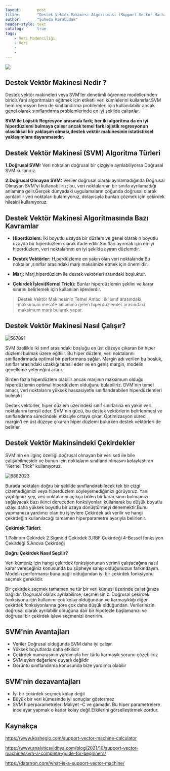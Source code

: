 ```yaml
---
layout:       post
title:        "Destek Vektör Makinesi Algoritması (Support Vector Machine)🤖"
author:       "Şuheda Karabudak"
header-style: text
catalog:      true
tags:
    - Veri Madenciliği
    - Veri
    -
    - 
---
```


![](https://i0.wp.com/jeremykun.com/wp-content/uploads/2017/06/svm_solve_by_hand-e1496076457793.gif?resize=802%2C596&ssl=1)

Destek Vektör Makinesi Nedir ?
--
Destek vektör makineleri veya SVM'ler denetimli öğrenme modellerinden biridir.Yani algoritmaları eğitmek için etiketli veri kümlelerini kullanırlar.SVM hem regresyon hem de sınıflandırma problemleri için kullanılabilir ancak genel olarak sınıflandırma problemlerinde en iyi şekilde çalışırlar.

**SVM ile Lojistik Regresyon arasında fark; her iki algoritma da en iyi hiperdüzlemi bulmaya çalışır ancak temel fark lojistik regresyonun olasılıksal bir yaklaşım olması,destek vektör makinesinin istatistiksel yaklaşımlara dayanmasıdır.**


Destek Vektör Makinesi (SVM) Algoritma Türleri
--

**1.Doğrusal SVM:** Veri noktaları doğrusal bir çizgiyle ayrılabiliyorsa Doğrusal SVM kullanırız.

**2.Doğrusal Olmayan SVM:** Veriler doğrusal olarak ayrılamadığında Doğrusal Olmayan SVM'yi kullanabiliriz; bu, veri noktalarının bir sınıfa ayrılamadığı anlamına gelir.Gerçek dünyadaki uygulamaların çoğunda doğrusal olarak ayrılabilir veri noktaları bulamıyoruz, dolayısıyla bunları çözmek için çekirdek hilesini kullanıyoruz.


Destek Vektör Makinesi Algoritmasında Bazı Kavramlar
--

- **Hiperdüzlem:** İki boyutlu uzayda bir düzlem ve genel olarak n boyutlu uzayda bir hiperdüzlem olarak ifade edilir.Sınıfları ayırmak için en iyi hiperdüzlem, veri noktalarının en iyi şekilde ayıran düzlemdir.

- **Destek Vektörler:**  H,perdüzleme en yakın olan veri noktalarıdır.Bu noktalar ,sınıflar arasındaki marjı maksimize etmek için önemlidir.

- **Marj:** Marj,hiperdüzlem ile destek vektörleri araındaki boşluktur.

- **Çekirdek İşlevi(Kernel Trick):** Bunlar hiperdüzlemin şeklini ve karar sınırını belirlemek için kullanılan işlevlerdir.

> Destek Vektör Makinesinin Temel Amacı: iki sınıf arasındaki maksimum mesafe anlamına gelen hiperdüzlemler arasındaki maksimum marjı bularak yapar.


Destek Vektör Makinesi Nasıl Çalışır?
--

![567891](https://github.com/suhedakarabudak/suhedakarabudak.github.io/assets/100937634/9fb7874a-d3a8-4ace-8da8-354ed5459e56)

SVM özellikle iki sınıf arasındaki boşluğu en üst düzeye çıkaran bir hiper düzlemi bulmak üzere eğitilir. Bu hiper düzlem, veri noktalarını sınıflandırmada optimal bir performans sağlar. Margin adı verilen bu boşluk, sınıflar arasındaki uzaklığı temsil eder ve en geniş margin, modelin genelleme yeteneğini artırır.

Birden fazla hiperdüzlem olabilir ancak marjının maksimum olduğu hiperdüzlemin optimal hiperdüzlem olduğunu bulabiliriz. DVM'nin temel amacı, veri noktalarını yüksek hassasiyetle sınıflandırabilen hiperdüzlemleri bulmakt

Destek vektörler, hiper düzlem üzerindeki sınıf sınırlarına en yakın veri noktalarını temsil eder. SVM'nin gücü, bu destek vektörlerin belirlenmesi ve sınıflandırma sürecindeki etkisiyle ortaya çıkar. Optimizasyon süreci, margin'i en üst düzeye çıkaran hiper düzlemi bulurken destek vektörleri de belirler.

Destek Vektör Makinsindeki Çekirdekler
--
SVM'nin en ilginç özelliği doğrusal olmayan bir veri seti ile bile çalışabilmesidir ve bunun için noktaların sınıflandırılmasını kolaylaştıran “Kernel Trick” kullanıyoruz.

![8882023](https://github.com/suhedakarabudak/suhedakarabudak.github.io/assets/100937634/34ad896e-07bb-4f81-8877-5589026df3f3)

Burada noktaları doğru bir şekilde sınıflandırabilecek tek bir çizgi çizemediğimizi veya hiperdüzlem söyleyemediğimizi görüyoruz. Yani yaptığımız şey, veri noktalarını açıkça bölen bir karar sınırı bulmamızı sağlayacak bazı ikinci dereceden fonksiyonları kullanarak bu düşük boyutlu uzayı daha yüksek boyutlu bir uzaya dönüştürmeyi denemektir.Bunu yapmamıza yardımcı olan bu işlevlere Çekirdek adı verilir ve hangi çekirdeğin kullanılacağı tamamen hiperparametre ayarıyla belirlenir.

**Çekirdek Türleri:**

1.Polinom Çekirdek
2.Sigmoid Çekirdek
3.RBF Çekirdeği 
4-Bessel fonksiyon Çekirdeği
5.Anova Çekirdeği

**Doğru Çekirdek Nasıl Seçilir?**

Veri kümeniz için hangi çekirdek fonksiyonunun verimli çalışacağına nasıl karar vereceğiniz konusunda bu şüpheye sahip olduğunuzun farkındayım. Modelin performansı buna bağlı olduğundan iyi bir çekirdek fonksiyonu seçmek gereklidir.

Bir çekirdek seçmek tamamen ne tür bir veri kümesi üzerinde çalıştığınıza bağlıdır. Doğrusal olarak ayrılabilirse, seçmelisiniz. Doğrusal çekirdek fonksiyonu için kullanımı çok kolay olduğundan ve karmaşıklığı diğer çekirdek fonksiyonlarına göre çok daha düşük olduğundan. Verilerinizin doğrusal olarak ayrılabilir olduğuna dair bir hipotezle başlamanızı ve doğrusal bir çekirdek işlevi seçmenizi öneririm.

SVM'nin Avantajları
--
 - Veriler Doğrusal olduğunda SVM daha iyi çalışır
 - Yüksek boyutlarda daha etkilidir
 - Çekirdek numarasının yardımıyla her türlü karmaşık sorunu çözebiliriz
 - SVM aykırı değerlere duyarlı değildir
 - Görüntü sınıflandırma konusunda bize yardımcı olabilir
   
SVM'nin dezavantajları
--
 - İyi bir çekirdek seçmek kolay değil
 - Büyük bir veri kümesinde iyi sonuçlar göstermez
 - SVM hiperparametreleri Maliyet -C ve gamadır. Bu hiper parametrelere ince ayar yapmak o kadar kolay değil.Etkilerini görselleştirmek zordur.


Kaynakça
--
https://www.koshegio.com/support-vector-machine-calculator

https://www.analyticsvidhya.com/blog/2021/10/support-vector-machinessvm-a-complete-guide-for-beginners/

https://datatron.com/what-is-a-support-vector-machine/
